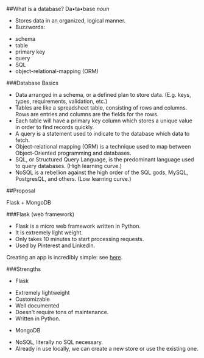 ##What is a database?
Da•ta•base
_noun_

* Stores data in an organized, logical manner.
* Buzzwords:
 - schema
 - table
 - primary key
 - query
 - SQL
 - object-relational-mapping (ORM)

###Database Basics
* Data arranged in a schema, or a defined plan to store data. (E.g. keys, types, requirements, validation, etc.)
* Tables are like a spreadsheet table, consisting of rows and columns. Rows are entries and columns are the fields for the rows.
* Each table will have a primary key column which stores a unique value in order to find records quickly.
* A query is a statement used to indicate to the database which data to fetch.
* Object-relational mapping (ORM)  is a technique used to map between Object-Oriented programming and databases.
* SQL, or Structured Query Language, is the predominant language used to query databases. (High learning curve.)
* NoSQL is a rebellion against the high order of the SQL gods, MySQL, PostgresQL, and others. (Low learning curve.)

##Proposal

Flask + MongoDB

###Flask (web framework)
* Flask is a micro web framework written in Python. 
* It is extremely light weight.
* Only takes 10 minutes to start processing requests.
* Used by Pinterest and LinkedIn.

Creating an app is incredibly simple: see [here](https://github.com/jadar/TryFlask/blob/master/app.py).

###Strengths
* Flask
 - Extremely lightweight
 - Customizable
 - Well documented
 - Doesn't require tons of maintenance. 
 - Written in Python.
* MongoDB
 - NoSQL, literally no SQL necessary.
 - Already in use locally, we can create a new store or use the existing one.








